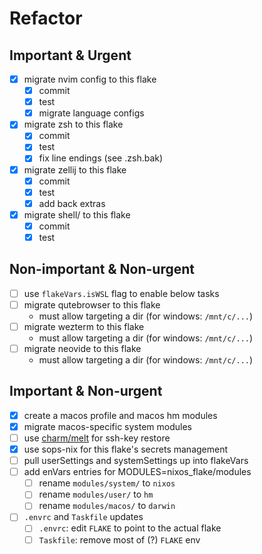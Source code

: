 # Refactor

## Important & Urgent

- [x] migrate nvim config to this flake
  - [x] commit
  - [x] test
  - [x] migrate language configs
- [x] migrate zsh to this flake
  - [x] commit
  - [x] test
  - [x] fix line endings (see .zsh.bak)
- [x] migrate zellij to this flake
  - [x] commit
  - [x] test
  - [x] add back extras
- [x] migrate shell/ to this flake
  - [x] commit
  - [x] test

## Non-important & Non-urgent

- [ ] use `flakeVars.isWSL` flag to enable below tasks
- [ ] migrate qutebrowser to this flake
  - must allow targeting a dir (for windows: `/mnt/c/...`)
- [ ] migrate wezterm to this flake
  - must allow targeting a dir (for windows: `/mnt/c/...`)
- [ ] migrate neovide to this flake
  - must allow targeting a dir (for windows: `/mnt/c/...`)

## Important & Non-urgent

- [x] create a macos profile and macos hm modules
- [x] migrate macos-specific system modules
- [ ] use [charm/melt](https://github.com/charmbracelet/melt) for ssh-key restore
- [x] use sops-nix for this flake's secrets management
- [ ] pull userSettings and systemSettings up into flakeVars
- [ ] add enVars entries for MODULES=nixos_flake/modules
  - [ ] rename `modules/system/` to `nixos`
  - [ ] rename `modules/user/` to `hm`
  - [ ] rename `modules/macos/` to `darwin`
- [ ] `.envrc` and `Taskfile` updates
  - [ ] `.envrc`: edit `FLAKE` to point to the actual flake
  - [ ] `Taskfile`: remove most of (?) `FLAKE` env
